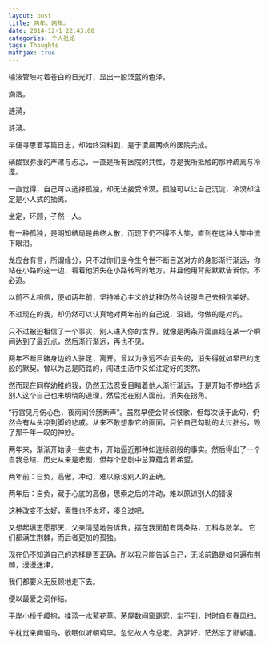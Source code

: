 ```yaml
---
layout: post
title: 两年。两年。
date: 2014-12-1 22:43:00
categories: 个人社论
tags: Thoughts
mathjax: true
---
```


输液管映衬着苍白的日光灯，显出一股泛蓝的色泽。



滴落。



涟漪，



涟漪。



早便寻思着写篇日志，却始终没料到，是于凌晨两点的医院完成。






硝酸银弥漫的严肃与忐忑，一直是所有医院的共性，亦是我所抵触的那种疏离与冷漠。



一直觉得，自己可以选择孤独，却无法接受冷漠。孤独可以让自己沉淀，冷漠却注定是小人式的抽离。



坐定，环顾，孑然一人。



有一种孤独，是明知结局是曲终人散，而现下仍不得不大笑，直到在这种大笑中流下眼泪。



龙应台有言，所谓缘分，只不过你们是今生今世不断目送对方的身影渐行渐远，你站在小路的这一边，看着他消失在小路转弯的地方，并且他用背影默默告诉你，不必追。



以前不太相信，便如两年前，坚持唯心主义的幼稚仍然会说服自己去相信美好。



不过现在的我，却仍然可以认真地对两年前的自己说，没错，你做的是对的。



只不过被迫相信了一个事实，别人进入你的世界，就像是两条异面直线在某一个瞬间达到了最近点，然后渐行渐远，再也不见。



两年不断目睹身边的人驻足，离开。曾以为永远不会消失的，消失得就如早已约定般的默契。曾以为总是陌路的，闯进生活中又如注定好的突然。



然而现在同样幼稚的我，仍然无法忍受目睹着他人渐行渐远，于是开始不停地告诉别人这个自己也未明晓的道理，然后抢在别人面前，消失在拐角。



“行宫见月伤心色，夜雨闻铃肠断声”。虽然早便会背长恨歌，但每次读于此句，仍然会有从头凉到脚的悲戚。从来不敢想象它的画面，只怕自己勾勒的太过拙劣，毁了那千年一叹的神妙。



两年来，渐渐开始读一些史书，开始逼近那种如连续剧般的事实。然后得出了一个自我总结，历史从来是悲剧，但每个悲剧中总算蕴含着希望。 


两年前：自负，高傲，冲动，难以原谅别人的正确。



两年后：自负，藏于心底的高傲，思索之后的冲动，难以原谅别人的错误



这种改变不太好，索性也不太坏，凑合过吧。



又想起填志愿那天，父亲清楚地告诉我，摆在我面前有两条路，工科与数学。 它们都满生荆棘，而后者更加的孤独。



现在仍不知道自己的选择是否正确，所以我只能告诉自己，无论前路是如何遍布荆棘，漫漫迷津，



我们都要义无反顾地走下去。



便以最爱之词作结。



平岸小桥千嶂抱，揉蓝一水萦花草。茅屋数间窗窈窕，尘不到，时时自有春风扫。



午枕觉来闻语鸟，欹眠似听朝鸡早。忽忆故人今总老。贪梦好，茫然忘了邯郸道。


